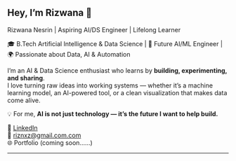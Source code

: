 ## Hey, I’m Rizwana 👋
Rizwana Nesrin | Aspiring AI/DS Engineer | Lifelong Learner

🎓 B.Tech Artificial Intelligence & Data Science  | 🤖 Future AI/ML Engineer | 🌍 Passionate about Data, AI & Automation  

I’m an AI & Data Science enthusiast who learns by **building, experimenting, and sharing**.  
I love turning raw ideas into working systems — whether it’s a machine learning model, an AI-powered tool, or a clean visualization that makes data come alive.  

💡 For me, **AI is not just technology — it’s the future I want to help build.**  

💼 [LinkedIn](https://www.linkedin.com/in/riswananasrinpp/)  
📧 riznxz@gmail.com.com  
🌐 Portfolio (coming soon......)  

---

